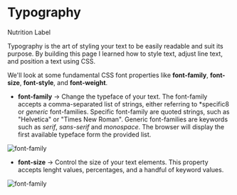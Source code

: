 # Typography
Nutrition Label

Typography is the art of styling your text to be easily readable and suit its purpose.
By building this page I learned how to style text, adjust line text, and position a text using CSS.

We'll look at some fundamental CSS font properties like **font-family**, **font-size**, **font-style**, and **font-weight**.

- **font-family** -> Change the typeface of your text. The font-family accepts a comma-separated list of strings, either referring to *specific8 or *generic* font-families. Specific font-family are quoted strings, such as "Helvetica" or "Times New Roman". Generic font-families are keywords such as *serif*, *sans-serif* and *monospace*. The browser will display the first available typeface form the provided list.

![font-family](/Learn%20Typography%20by%20Building%20a%20Nutrition%20Label/images/font-family.png)

- **font-size** -> Control the size of your text elements. This property accepts lenght values, percentages, and a handful of keyword values.

![font-family](/Learn%20Typography%20by%20Building%20a%20Nutrition%20Label/images/font-size.png)




